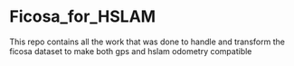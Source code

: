 # Ficosa_for_HSLAM
This repo contains all the work that was done to handle and transform the ficosa dataset to make both gps and hslam odometry compatible
